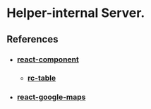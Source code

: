 Helper-internal Server.
=============
References
-------------
* ### [react-component](https://github.com/react-component)
  - ### [rc-table](https://github.com/react-component/table)
* ### [react-google-maps](https://github.com/tomchentw/react-google-maps)
